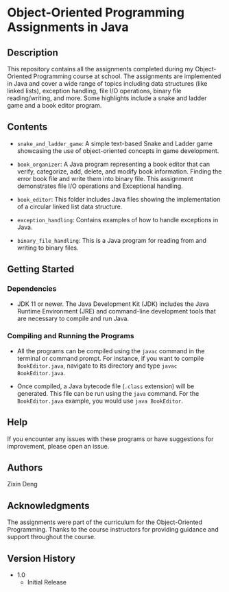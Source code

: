 # Object-Oriented Programming Assignments in Java

## Description

This repository contains all the assignments completed during my Object-Oriented Programming course at school. The assignments are implemented in Java and cover a wide range of topics including data structures (like linked lists), exception handling, file I/O operations, binary file reading/writing, and more. Some highlights include a snake and ladder game and a book editor program.

## Contents

- `snake_and_ladder_game`: A simple text-based Snake and Ladder game showcasing the use of object-oriented concepts in game development. 

- `book_organizer`: A Java program representing a book editor that can verify, categorize, add, delete, and modify book information. Finding the error book file and write them into binary file. This assignment demonstrates file I/O operations and Exceptional handling.

- `book_editor`: This folder includes Java files showing the implementation of a circular linked list data structure.

- `exception_handling`: Contains examples of how to handle exceptions in Java.

- `binary_file_handling`: This is a Java program for reading from and writing to binary files.

## Getting Started

### Dependencies

- JDK 11 or newer. The Java Development Kit (JDK) includes the Java Runtime Environment (JRE) and command-line development tools that are necessary to compile and run Java.

### Compiling and Running the Programs

- All the programs can be compiled using the `javac` command in the terminal or command prompt. For instance, if you want to compile `BookEditor.java`, navigate to its directory and type `javac BookEditor.java`.

- Once compiled, a Java bytecode file (`.class` extension) will be generated. This file can be run using the `java` command. For the `BookEditor.java` example, you would use `java BookEditor`.

## Help

If you encounter any issues with these programs or have suggestions for improvement, please open an issue.

## Authors

Zixin Deng

## Acknowledgments

The assignments were part of the curriculum for the Object-Oriented Programming. Thanks to the course instructors for providing guidance and support throughout the course.

## Version History

* 1.0
    * Initial Release
